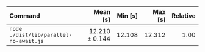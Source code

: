 | Command | Mean [s] | Min [s] | Max [s] | Relative |
|:---|---:|---:|---:|---:|
| `node ./dist/lib/parallel-no-await.js` | 12.210 ± 0.144 | 12.108 | 12.312 | 1.00 |
